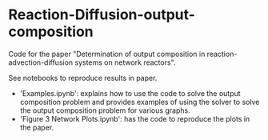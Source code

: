 # Reaction-Diffusion-output-composition

Code for the paper "Determination of output composition in
reaction-advection-diffusion systems on network reactors".

See notebooks to reproduce results in paper. 
- 'Examples.ipynb': explains how to use the code to solve the output composition problem and provides examples of using the solver to solve the output composition problem for various graphs.
- 'Figure 3 Network Plots.ipynb': has the code to reproduce the plots in the paper.
